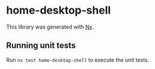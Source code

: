 # home-desktop-shell

This library was generated with [Nx](https://nx.dev).

## Running unit tests

Run `nx test home-desktop-shell` to execute the unit tests.
